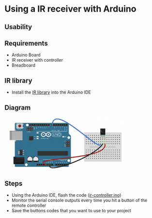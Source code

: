 # Using a IR receiver with Arduino

## Usability

## Requirements
- Arduino Board
- IR receiver with controller
- Breadboard

## IR library

- Install the [IR library](https://www.arduino.cc/reference/en/libraries/irremote/) into the Arduino IDE

## Diagram

  <img src="https://github.com/estape11/arduino-workshop/blob/main/2-using-components/4-other-components/ir-controller/assets/ir-controller_diagram.png?raw=true" width="400">

## Steps
- Using the Arduino IDE, flash the code ([ir-controller.ino](https://github.com/estape11/arduino-workshop/blob/main/2-using-components/4-other-components/ir-controller/ir-controller.ino))
- Monitor the serial console outputs every time you hit a button of the remote controller
- Save the buttons codes that you want to use to your project
